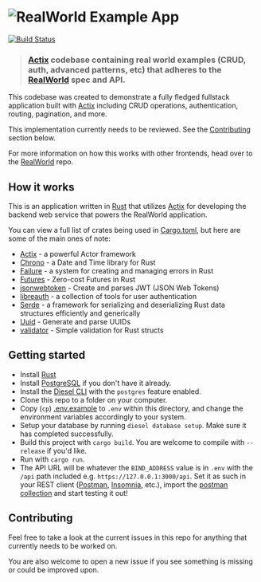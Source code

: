 # ![RealWorld Example App](logo.png)

[![Build Status](https://travis-ci.com/vovac12/actix-realworld-example-app.svg?branch=tests)](https://travis-ci.com/vovac12/actix-realworld-example-app)

> ### [Actix](https://actix.rs/) codebase containing real world examples (CRUD, auth, advanced patterns, etc) that adheres to the [RealWorld](https://github.com/gothinkster/realworld) spec and API.

This codebase was created to demonstrate a fully fledged fullstack application built with [Actix](https://actix.rs/) including CRUD operations, authentication, routing, pagination, and more.

This implementation currently needs to be reviewed. See the [Contributing](#contributing) section below.

For more information on how this works with other frontends, head over to the [RealWorld](https://github.com/gothinkster/realworld) repo.

## How it works

This is an application written in [Rust](https://www.rust-lang.org/) that utilizes [Actix](https://actix.rs/) for developing the backend web service that powers the RealWorld application.

You can view a full list of crates being used in [Cargo.toml](./Cargo.toml), but here are some of the main ones of note:

* [Actix](https://actix.rs/) - a powerful Actor framework
* [Chrono](https://github.com/chronotope/chrono) - a Date and Time library for Rust
* [Failure](https://rust-lang-nursery.github.io/failure/) - a system for creating and managing errors in Rust
* [Futures](https://docs.rs/futures/0.1.25/futures/) - Zero-cost Futures in Rust
* [jsonwebtoken](https://github.com/Keats/jsonwebtoken) - Create and parses JWT (JSON Web Tokens)
* [libreauth](https://github.com/breard-r/libreauth) - a collection of tools for user authentication
* [Serde](https://serde.rs/) - a framework for serializing and deserializing Rust data structures efficiently and generically
* [Uuid](https://github.com/uuid-rs/uuid) - Generate and parse UUIDs
* [validator](https://github.com/Keats/validator) - Simple validation for Rust structs

## Getting started

* Install [Rust](https://www.rust-lang.org/)
* Install [PostgreSQL](https://www.postgresql.org/) if you don't have it already.
* Install the [Diesel CLI](https://github.com/diesel-rs/diesel/tree/master/diesel_cli) with the `postgres` feature enabled.
* Clone this repo to a folder on your computer.
* Copy (`cp`) [.env.example](./.env.example) to `.env` within this directory, and change the environment variables accordingly to your system.
* Setup your database by running `diesel database setup`. Make sure it has completed successfully.
* Build this project with `cargo build`. You are welcome to compile with `--release` if you'd like.
* Run with `cargo run`.
* The API URL will be whatever the `BIND_ADDRESS` value is in `.env` with the `/api` path included e.g. `https://127.0.0.1:3000/api`. Set it as such in your REST client ([Postman](https://www.getpostman.com/), [Insomnia](https://insomnia.rest/), etc.), import the [postman collection](https://github.com/gothinkster/realworld/blob/master/api/Conduit.postman_collection.json) and start testing it out!

## Contributing

Feel free to take a look at the current issues in this repo for anything that currently needs to be worked on.

You are also welcome to open a new issue if you see something is missing or could be improved upon.
